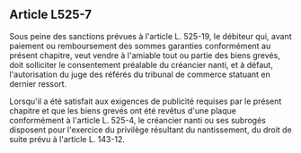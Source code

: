 Article L525-7
----
Sous peine des sanctions prévues à l'article L. 525-19, le débiteur qui, avant
paiement ou remboursement des sommes garanties conformément au présent chapitre,
veut vendre à l'amiable tout ou partie des biens grevés, doit solliciter le
consentement préalable du créancier nanti, et à défaut, l'autorisation du juge
des référés du tribunal de commerce statuant en dernier ressort.

Lorsqu'il a été satisfait aux exigences de publicité requises par le présent
chapitre et que les biens grevés ont été revêtus d'une plaque conformément à
l'article L. 525-4, le créancier nanti ou ses subrogés disposent pour l'exercice
du privilège résultant du nantissement, du droit de suite prévu à l'article L.
143-12.
